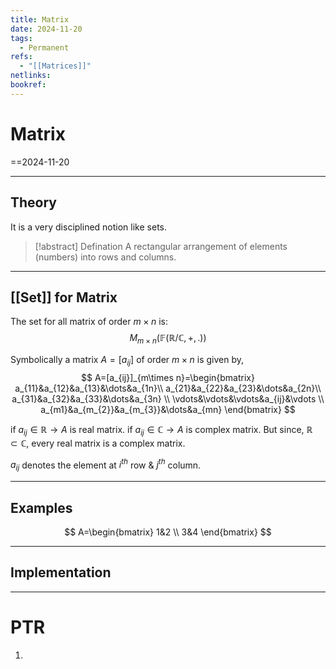 ```yaml
---
title: Matrix
date: 2024-11-20
tags:
  - Permanent
refs:
  - "[[Matrices]]"
netlinks: 
bookref:
---
```

# Matrix
==2024-11-20


---
## Theory
It is a very disciplined notion like sets.

> [!abstract] Defination
A rectangular arrangement of elements (numbers) into rows and columns.

---
## [[Set]] for Matrix
The set for all matrix of order $m\times n$ is:
$$
M_{m\times n}(\mathbb{F(\mathbb{R/\mathbb{C}},+,.)})
$$

Symbolically a matrix $A=[a_{ij}]$ of order $m\times n$ is given by,
$$
A=[a_{ij}]_{m\times n}=\begin{bmatrix}
a_{11}&a_{12}&a_{13}&\dots&a_{1n}\\
a_{21}&a_{22}&a_{23}&\dots&a_{2n}\\
a_{31}&a_{32}&a_{33}&\dots&a_{3n} \\
\vdots&\vdots&\vdots&a_{ij}&\vdots \\
a_{m1}&a_{m_{2}}&a_{m_{3}}&\dots&a_{mn}
\end{bmatrix}
$$

if $a_{ij}\in \mathbb{R}\to A$ is real matrix.
if $a_{ij}\in \mathbb{C}\to A$ is complex matrix.
But since, $\mathbb{R}\subset \mathbb{C}$, every real matrix is a complex matrix.

$a_{ij}$ denotes the element at $i^{th}$ row & $j^{th}$ column.

---
## Examples
$$
A=\begin{bmatrix}
1&2 \\
3&4
\end{bmatrix}
$$

---
## Implementation



---
# PTR

1. 